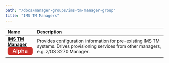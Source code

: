 ```yaml
---
path: "/docs/manager-groups/ims-tm-manager-group"
title: "IMS TM Managers"
---
```



 Name                                                                                                                   | Description                                                                                                                                                                                                                                                                                                                                                                                                                                                                                                                                                                                                                                                                                                                                                                                                                                                                                                                                                                         |
| :-------------------------------------------------------------------------------------------------------------------- | :---------------------------------------------------------------------------------------------------------------------------------------------------------------------------------------------------------------------------------------------------------------------------------------------------------------------------------------------------------------------------------------------------------------------------------------------------------------------------------------------------------------------------------------------------------------------------------------------------------------------------------------------------------------------------------------------------------------------------------------------------------------------------------------------------------------------------------------------------------------------------------------------------------------------------------------------------------------------------------- |
| **[IMS TM Manager](/docs/managers/ims-tm-manager)**<br> ![alpha](../../../assets/images/tags/alpha.svg)                            | Provides configuration information for pre-existing IMS TM systems. Drives provisioning services from other managers, e.g. z/OS 3270 Manager.                                                                                                                                                                                                                                                                                                                                                                                                                                                                                                                                                                                                                                                                                                                                                                                                                                                                                                 |
